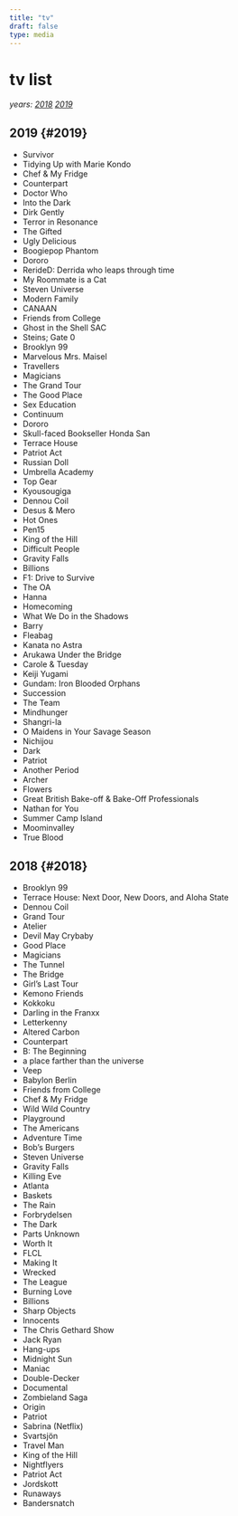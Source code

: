 ```yaml
---
title: "tv"
draft: false
type: media
---
```


# tv list
_years: [2018](#2018) [2019](#2019)_

## 2019 {#2019}

- Survivor
- Tidying Up with Marie Kondo
- Chef & My Fridge
- Counterpart
- Doctor Who
- Into the Dark
- Dirk Gently
- Terror in Resonance
- The Gifted
- Ugly Delicious
- Boogiepop Phantom
- Dororo
- RerideD: Derrida who leaps through time
- My Roommate is a Cat
- Steven Universe
- Modern Family
- CANAAN
- Friends from College
- Ghost in the Shell SAC
- Steins; Gate 0
- Brooklyn 99
- Marvelous Mrs. Maisel
- Travellers
- Magicians
- The Grand Tour
- The Good Place
- Sex Education
- Continuum
- Dororo
- Skull-faced Bookseller Honda San
- Terrace House
- Patriot Act
- Russian Doll
- Umbrella Academy
- Top Gear
- Kyousougiga
- Dennou Coil
- Desus & Mero
- Hot Ones
- Pen15
- King of the Hill
- Difficult People
- Gravity Falls
- Billions
- F1: Drive to Survive
- The OA
- Hanna
- Homecoming
- What We Do in the Shadows
- Barry
- Fleabag
- Kanata no Astra
- Arukawa Under the Bridge
- Carole & Tuesday
- Keiji Yugami
- Gundam: Iron Blooded Orphans
- Succession
- The Team
- Mindhunger
- Shangri-la
- O Maidens in Your Savage Season
- Nichijou
- Dark
- Patriot
- Another Period
- Archer
- Flowers
- Great British Bake-off & Bake-Off Professionals
- Nathan for You
- Summer Camp Island
- Moominvalley
- True Blood

## 2018 {#2018}

- Brooklyn 99
- Terrace House: Next Door, New Doors, and Aloha State
- Dennou Coil
- Grand Tour
- Atelier
- Devil May Crybaby
- Good Place
- Magicians
- The Tunnel
- The Bridge
- Girl’s Last Tour
- Kemono Friends
- Kokkoku
- Darling in the Franxx
- Letterkenny
- Altered Carbon
- Counterpart
- B: The Beginning
- a place farther than the universe
- Veep
- Babylon Berlin
- Friends from College
- Chef & My Fridge
- Wild Wild Country
- Playground
- The Americans
- Adventure Time
- Bob’s Burgers
- Steven Universe
- Gravity Falls
- Killing Eve
- Atlanta
- Baskets
- The Rain
- Forbrydelsen
- The Dark
- Parts Unknown
- Worth It
- FLCL
- Making It
- Wrecked
- The League
- Burning Love
- Billions
- Sharp Objects
- Innocents
- The Chris Gethard Show
- Jack Ryan
- Hang-ups
- Midnight Sun
- Maniac
- Double-Decker
- Documental
- Zombieland Saga
- Origin
- Patriot
- Sabrina (Netflix)
- Svartsjön
- Travel Man
- King of the Hill
- Nightflyers
- Patriot Act
- Jordskott
- Runaways
- Bandersnatch
